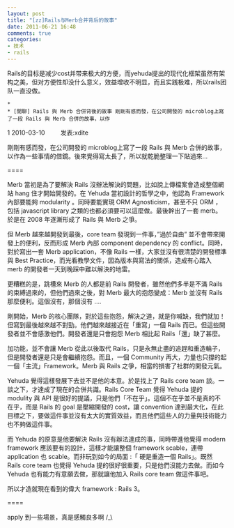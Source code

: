 ```yaml
---
layout: post
title: "[zz]Rails与Merb合并背后的故事"
date: 2011-06-21 16:48
comments: true
categories: 
- 技术
- rails
---
```


Rails的目标是减少cost并带来极大的方便，而yehuda提出的现代化框架虽然有架构之美，但对方便性却没什么意义，效益增收不明显，而且实践极难，所以rails团队一直没做。

    *
    * [閒聊] Rails 與 Merb 合併背後的故事 剛剛有感而發，在公司開發的 microblog上寫了一段 Rails 與 Merb 合併的故事，以作

1
2010-03-10 　　
发表:xdite

剛剛有感而發，在公司開發的 microblog上寫了一段 Rails 與 Merb 合併的故事，以作為一些事情的借鏡。後來覺得寫太長了，所以就乾脆整理一下貼過來…

====

Merb 當初是為了要解決 Rails 沒辦法解決的問題，比如說上傳檔案會造成整個網站 hang 住才開始開發的。在 Yehuda 當初設計的哲學之中，他認為 Framework 內部要能夠 modularity 。同時要能實現 ORM Agnosticism，甚至不只 ORM ，包括 javascript library 之類的也都必須要可以這麼做。最後幹出了一套 merb。於是在 2008 年逐漸形成了 Rails 與 Merb 之爭。

但 Merb 越來越開發到最後，core team 發現到一件事，”過於自由” 並不會帶來開發上的便利，反而形成 Merb 內部 component dependency 的 conflict。同時，對於寫出一套 Merb application，不像 Rails 一樣，大家並沒有很清楚的開發標準與 Best Practice，而光看教學文件，因為版本與寫法的關係，造成有心踏入 merb 的開發者一天到晚踩中難以解決的地雷。

更糟糕的是，跳槽來 Merb 的人都是前 Rails 開發者，雖然他們多半是不滿 Rails 的束縛過來的，但他們過來之後，對 Merb 最大的抱怨變成：Merb 並沒有 Rails 那麼便利。這個沒有，那個沒有 ….

剛開始，Merb 的核心團隊，對於這些抱怨，解決之道，就是你喊缺，我們就加！但寫到最後越來越不對勁。他們越來越接近在「重寫」一個 Rails 而已。但這些開發者並不會感激他們。開發者還是只會抱怨 Merb 相比起 Rails「還」缺了甚麼。

加功能，並不會讓 Merb 從此以後取代 Rails，只是永無止盡的追趕和重造輪子，但是開發者還是只是會繼續抱怨。而且，一個 Community 再大，力量也只撐的起一個「主流」Framework。Merb 與 Rails 之爭，相當的損害了社群的開發元氣。

Yehuda 覺得這樣發展下去並不是他的本意。於是找上了 Rails core team 談。一談之下，才達成了現在的合併共識。Rails Core Team 覺得 Yehuda 提的 modulity 與 API 是很好的提議，只是他們「不在乎」。這個不在乎並不是真的不在乎，而是 Rails 的 goal 是壓縮開發的 cost，讓 convention 達到最大化，在此目標之下，要做這件事並沒有太大的實質效益，而且他們這些人的力量與技術能力也不夠做這件事。

而 Yehuda 的原意是他要解決 Rails 沒有辦法達成的事，同時帶進他覺得 modern framework 應該要有的設計，這樣才能讓整個 framework scable，連帶 application 也 scable。而非玩到如今的局面 :「 硬是重造一個 Rails」。既然 Rails core team 也覺得 Yehuda 提的很好很重要，只是他們沒能力去做。而如今 Yehuda 也有能力有意願去做，那就讓他加入 Rails core team 做這件事吧。

所以才造就現在看到的偉大 framework : Rails 3。

====

apply 到一些場景，真是感觸良多啊 /_\